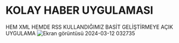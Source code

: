 # KOLAY HABER UYGULAMASI
 HEM XML HEMDE RSS KULLANDIĞIMIZ BASİT GELİŞTİRMEYE AÇIK UYGULAMA 
![Ekran görüntüsü 2024-03-12 032735](https://github.com/Valeriuclghn/KOLAY-HABER-UYGULAMASI/assets/133032994/db99b435-6247-48aa-8f42-27ab91072f94)
